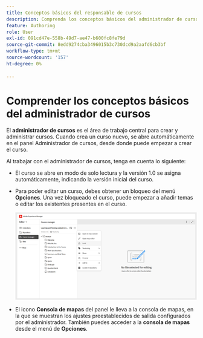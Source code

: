 ```yaml
---
title: Conceptos básicos del responsable de cursos
description: Comprenda los conceptos básicos del administrador de cursos al trabajar con la formación y el aprendizaje de productos en Adobe Experience Manager Guides.
feature: Authoring
role: User
exl-id: 091cd47e-558b-49d7-ae47-b600fc8fe79d
source-git-commit: 8edd9274cba3496015b3c730dcd9a2aafd6cb3bf
workflow-type: tm+mt
source-wordcount: '157'
ht-degree: 0%

---
```


# Comprender los conceptos básicos del administrador de cursos

El **administrador de cursos** es el área de trabajo central para crear y administrar cursos. Cuando crea un curso nuevo, se abre automáticamente en el panel Administrador de cursos, desde donde puede empezar a crear el curso.

Al trabajar con el administrador de cursos, tenga en cuenta lo siguiente:

- El curso se abre en modo de solo lectura y la versión 1.0 se asigna automáticamente, indicando la versión inicial del curso.
- Para poder editar un curso, debes obtener un bloqueo del menú **Opciones**. Una vez bloqueado el curso, puede empezar a añadir temas o editar los existentes presentes en el curso.

  ![](assets/course-manager-lock-course.png)
- El icono **Consola de mapas** del panel le lleva a la consola de mapas, en la que se muestran los ajustes preestablecidos de salida configurados por el administrador. También puedes acceder a la **consola de mapas** desde el menú de **Opciones**.
